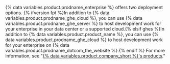{% data variables.product.prodname_enterprise %} offers two deployment options. {% ifversion fpt %}In addition to {% data variables.product.prodname_ghe_cloud %}, you can use {% data variables.product.prodname_ghe_server %} to host development work for your enterprise in your data center or a supported cloud.{% elsif ghes %}In addition to {% data variables.product.product_name %}, you can use {% data variables.product.prodname_ghe_cloud %} to host development work for your enterprise on {% data variables.product.prodname_dotcom_the_website %}.{% endif %} For more information, see "[{% data variables.product.company_short %}'s products](/get-started/learning-about-github/githubs-products#github-enterprise)."
